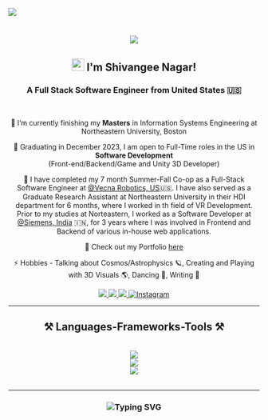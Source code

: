 ![](https://api.visitorbadge.io/api/VisitorHit?user=ShivangeeNagarr&repo=shivangeenagar-visitors-badge&countColor=%23FF5733)

<h1 align="center">
    <img src="https://readme-typing-svg.herokuapp.com/?font=Raleway&size=35&center=true&vCenter=true&width=500&height=70&duration=4000&lines=Hello+There!;+Welcome+to+my+GitHub+Profile" />
</h1>
<h2 align="center">
    <img src="https://raw.githubusercontent.com/MartinHeinz/MartinHeinz/master/wave.gif" height="25px" width="25px"> I'm Shivangee Nagar!
</h2>

<h3 align="center">A Full Stack Software Engineer from United States 🇺🇸</h3>

<br/>

<div align="center">
 
 🎒 I’m currently finishing my **Masters** in Information Systems Engineering at Northeastern University, Boston

 🔭 Graduating in December 2023, I am open to Full-Time roles in the US in **Software Development** 
                         <br> (Front-end/Backend/Game and Unity 3D Developer)
 
 💼 I have completed my 7 month Summer-Fall Co-op as a Full-Stack Software Engineer at [@Vecna Robotics, US](https://www.vecnarobotics.com/)🇺🇸. I have also served as a Graduate Research Assistant at Northeastern University in their HDI department for 6 months, where I worked in th field of VR Development. Prior to my studies at Norteastern, I worked as a Software Developer at [@Siemens, India](https://www.siemens.com/global/en.html) 🇮🇳, for 3 years where I was involved in Frontend and Backend of various in-house web applications.

 🔦 Check out my Portfolio [here](https://shivangeenagarportfoliowebsite.netlify.app/)

 ⚡ Hobbies - Talking about Cosmos/Astrophysics 🪐, Creating and Playing with 3D Visuals 🌎, Dancing 💃, Writing 📝
 
 </div>
 
<div align="center"> 
  <a href="mailto:nagar.sh@northeastern.edu">
    <img src="https://img.shields.io/badge/Email-333333?style=for-the-badge&logo=gmail&logoColor=red" />
  </a>
  <a href="https://www.linkedin.com/in/shivangee-nagar-4b5018166/" target="_blank">
    <img src="https://img.shields.io/badge/LinkedIn-0077B5?style=for-the-badge&logo=linkedin&logoColor=white" target="_blank" />
  </a>
  <a href="https://shivangeenagarportfoliowebsite.netlify.app/" target="_blank">
     <img src="https://img.shields.io/badge/Portfolio-FF5722?style=for-the-badge&logo=todoist&logoColor=white" target="_blank" /> <!-- sqlite, safari, google-chrome are other good icon options -->
  </a>
  <a href="https://www.instagram.com/cosmicperspective__/" target="_blank">
     <img src="https://img.shields.io/badge/Instagram-E4405F?style=for-the-badge&logo=instagram&logoColor=white" alt="Instagram" />
  </a>

</div>

 <hr/>
 
<h2 align="center">⚒️ Languages-Frameworks-Tools ⚒️</h2>
<br/>
<div align="center">
    <img src="https://skillicons.dev/icons?i=nodejs,github,python,javascript,express,mongodb,c,java,react,r" /><br>
    <img src="https://skillicons.dev/icons?i=bootstrap,mysql,html,css,vscode,git,vite" /><br>
    <img src="https://skillicons.dev/icons?i=cpp,docker,gitlab,hibernate,linux,netlify,postman,threejs,unity" />
      <!-- Custom Skill Badges -->
  
</div>

<br/>
<hr/>


<h3 align="center">
    <img src="http://readme-typing-svg.herokuapp.com?font=Righteous&weight=700&size=28&pause=1000&color=7E5BF7&width=500&lines=Thanks+for+Visiting!;Send+me+a+message+on+LinkedIn;I+am+open+to+collaborations+:)" alt="Typing SVG" />
</h3>

<br/>

